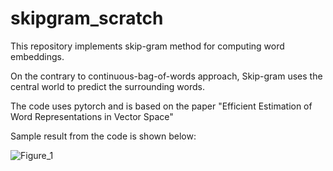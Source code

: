 # skipgram_scratch
This repository implements skip-gram method for computing word embeddings. 

On the contrary to continuous-bag-of-words approach, Skip-gram uses the central world to predict the surrounding words.

The code uses pytorch and is based on the paper "Efficient Estimation of Word Representations in Vector Space"

Sample result from the code is shown below:

![Figure_1](https://user-images.githubusercontent.com/26203136/180946527-f945e23f-01c8-4acf-9d64-809592fb8d3e.png)

